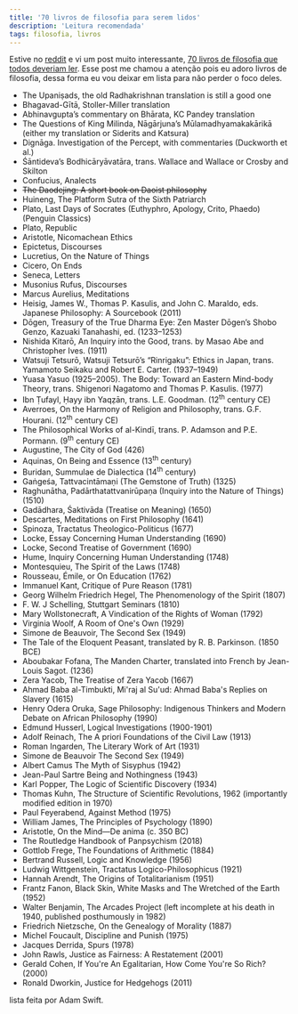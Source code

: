 ```yaml
---
title: '70 livros de filosofia para serem lidos'
description: 'Leitura recomendada'
tags: filosofia, livros
---
```


Estive no [reddit](https://www.reddit.com) e vi um post muito
interessante, [70 livros de filosofia que todos deveriam ler](https://iainews.iai.tv/articles/70-philosophy-books-everyone-should-read-auid-1168).
Esse post me chamou a atenção pois eu adoro livros de filosofia,
dessa forma eu vou deixar em lista para não perder o foco deles.

- The Upaniṣads, the old Radhakrishnan translation is still a good one
- Bhagavad-Gītā, Stoller-Miller translation
- Abhinavgupta’s commentary on Bhārata, KC Pandey translation
- The Questions of King Milinda, Nāgārjuna’s Mūlamadhyamakakārikā (either my translation or Siderits and Katsura)
- Dignāga. Investigation of the Percept, with commentaries (Duckworth et al.)
- Śāntideva’s Bodhicāryāvatāra, trans. Wallace and Wallace or Crosby and Skilton
- Confucius, Analects
- ~~The Daodejing: A short book on Daoist philosophy~~
- Huineng, The Platform Sutra of the Sixth Patriarch
- Plato, Last Days of Socrates (Euthyphro, Apology, Crito, Phaedo) (Penguin Classics)
- Plato, Republic
- Aristotle, Nicomachean Ethics
- Epictetus, Discourses
- Lucretius, On the Nature of Things
- Cicero, On Ends
- Seneca, Letters
- Musonius Rufus, Discourses
- Marcus Aurelius, Meditations
- Heisig, James W., Thomas P. Kasulis, and John C. Maraldo, eds. Japanese Philosophy: A Sourcebook (2011)
- Dōgen, Treasury of the True Dharma Eye: Zen Master Dōgen’s Shobo Genzo, Kazuaki Tanahashi, ed. (1233–1253)
- Nishida Kitarō, An Inquiry into the Good, trans. by Masao Abe and Christopher Ives.  (1911)
- Watsuji Tetsurō, Watsuji Tetsurō’s “Rinrigaku”: Ethics in Japan, trans. Yamamoto Seikaku and Robert E. Carter. (1937–1949)
- Yuasa Yasuo (1925–2005). The Body: Toward an Eastern Mind-body Theory, trans. Shigenori Nagatomo and Thomas P. Kasulis. (1977)
- Ibn Ṭufayl, Ḥayy ibn Yaqẓān, trans. L.E. Goodman. (12<sup>th</sup> century CE)
- Averroes, On the Harmony of Religion and Philosophy, trans. G.F. Hourani. (12<sup>th</sup> century CE)
- The Philosophical Works of al-Kindī, trans. P. Adamson and P.E. Pormann. (9<sup>th</sup> century CE)
- Augustine, The City of God (426)
- Aquinas, On Being and Essence (13<sup>th</sup> century)
- Buridan, Summulae de Dialectica (14<sup>th</sup> century)
- Gaṅgeśa, Tattvacintāmaṇi (The Gemstone of Truth) (1325)
- Raghunātha, Padārthatattvanirūpaṇa (Inquiry into the Nature of Things) (1510)
- Gadādhara, Śaktivāda (Treatise on Meaning) (1650)
- Descartes, Meditations on First Philosophy (1641)
- Spinoza, Tractatus Theologico-Politicus (1677)
- Locke, Essay Concerning Human Understanding (1690)
- Locke, Second Treatise of Government (1690)
- Hume, Inquiry Concerning Human Understanding (1748)
- Montesquieu, The Spirit of the Laws (1748)
- Rousseau, Émile, or On Education (1762)
- Immanuel Kant, Critique of Pure Reason (1781)
- Georg Wilhelm Friedrich Hegel, The Phenomenology of the Spirit (1807)
- F. W. J Schelling, Stuttgart Seminars (1810)
- Mary Wollstonecraft, A Vindication of the Rights of Woman (1792) 
- Virginia Woolf, A Room of One's Own (1929)
- Simone de Beauvoir, The Second Sex (1949)
- The Tale of the Eloquent Peasant, translated by R. B. Parkinson. (1850 BCE) 
- Aboubakar Fofana, The Manden Charter, translated into French by Jean-Louis Sagot. (1236)
- Zera Yacob, The Treatise of Zera Yacob (1667)
- Ahmad Baba al-Timbukti, Mi'raj al Su'ud: Ahmad Baba's Replies on Slavery (1615)
- Henry Odera Oruka, Sage Philosophy: Indigenous Thinkers and Modern Debate on African Philosophy (1990)
- Edmund Husserl, Logical Investigations (1900-1901)
- Adolf Reinach, The A priori Foundations of the Civil Law (1913)
- Roman Ingarden, The Literary Work of Art (1931)
- Simone de Beauvoir The Second Sex (1949)
- Albert Camus The Myth of Sisyphus (1942)
- Jean-Paul Sartre Being and Nothingness (1943)
- Karl Popper, The Logic of Scientific Discovery (1934)
- Thomas Kuhn, The Structure of Scientific Revolutions, 1962 (importantly modified edition in 1970)
- Paul Feyerabend, Against Method (1975)
- William James, The Principles of Psychology (1890)
- Aristotle, On the Mind—De anima (c. 350 BC)
- The Routledge Handbook of Panpsychism (2018)
- Gottlob Frege, The Foundations of Arithmetic (1884)
- Bertrand Russell, Logic and Knowledge (1956)
- Ludwig Wittgenstein, Tractatus Logico-Philosophicus (1921)
- Hannah Arendt, The Origins of Totalitarianism (1951)
- Frantz Fanon, Black Skin, White Masks and The Wretched of the Earth (1952)
- Walter Benjamin, The Arcades Project (left incomplete at his death in 1940, published posthumously in 1982)
- Friedrich Nietzsche, On the Genealogy of Morality (1887)
- Michel Foucault, Discipline and Punish (1975)
- Jacques Derrida, Spurs (1978)
- John Rawls, Justice as Fairness: A Restatement (2001)
- Gerald Cohen, If You're An Egalitarian, How Come You're So Rich? (2000)
- Ronald Dworkin, Justice for Hedgehogs (2011)

lista feita por Adam Swift.
